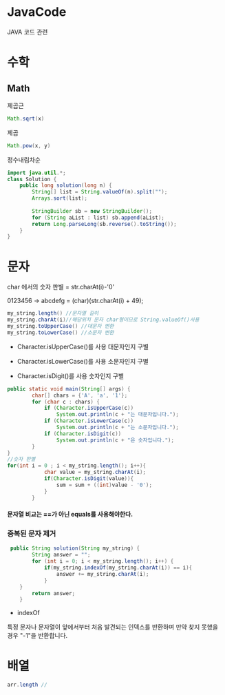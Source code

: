 # JavaCode
JAVA 코드 관련

# 수학

## Math

제곱근
```java
Math.sqrt(x)
```
제곱
```java
Math.pow(x, y)
```

정수내림차순
```java
import java.util.*;
class Solution {
    public long solution(long n) {
        String[] list = String.valueOf(n).split("");
        Arrays.sort(list);
        
        StringBuilder sb = new StringBuilder();
        for (String aList : list) sb.append(aList);
        return Long.parseLong(sb.reverse().toString());
    }
}
```

# 문자

char 에서의 숫자 판별 = str.charAt(i)-'0'

0123456 -> abcdefg = (char)(str.charAt(i) + 49);

```java
my_string.length() //문자열 길이
my_string.charAt(i)//해당위치 문자 char형이므로 String.valueOf()사용 
my_string.toUpperCase() //대문자 변환
my_string.toLowerCase() //소문자 변환
```

+ Character.isUpperCase()를 사용 대문자인지 구별

+ Character.isLowerCase()를 사용 소문자인지 구별

+ Character.isDigit()를 사용 숫자인지 구별

```java
public static void main(String[] args) {
        char[] chars = {'A', 'a', '1'};
        for (char c : chars) {
            if (Character.isUpperCase(c))
                System.out.println(c + "는 대문자입니다.");
            if (Character.isLowerCase(c))
                System.out.println(c + "는 소문자입니다.");
            if (Character.isDigit(c))
                System.out.println(c + "은 숫자입니다.");
        }
}
//숫자 판별
for(int i = 0 ; i < my_string.length(); i++){
            char value = my_string.charAt(i);
            if(Character.isDigit(value)){
                sum = sum + ((int)value - '0');
            }
        }

```
#### 문자열 비교는 ==가 아닌 equals를 사용해야한다.

### 중복된 문자 제거

```java
 public String solution(String my_string) {
        String answer = "";
        for (int i = 0; i < my_string.length(); i++) {
			if(my_string.indexOf(my_string.charAt(i)) == i){
                answer += my_string.charAt(i);
            }
	}
        return answer;
    }
```

+ indexOf

특정 문자나 문자열이 앞에서부터 처음 발견되는 인덱스를 반환하며 만약 찾지 못했을 경우 "-1"을 반환합니다.


# 배열

```java
arr.length // 
```
